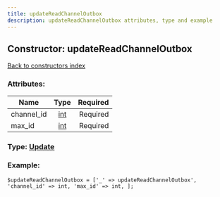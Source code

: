 ```yaml
---
title: updateReadChannelOutbox
description: updateReadChannelOutbox attributes, type and example
---
```

## Constructor: updateReadChannelOutbox  
[Back to constructors index](index.md)



### Attributes:

| Name     |    Type       | Required |
|----------|:-------------:|---------:|
|channel\_id|[int](../types/int.md) | Required|
|max\_id|[int](../types/int.md) | Required|



### Type: [Update](../types/Update.md)


### Example:

```
$updateReadChannelOutbox = ['_' => updateReadChannelOutbox', 'channel_id' => int, 'max_id' => int, ];
```